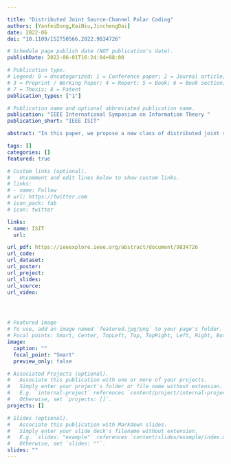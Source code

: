 ```yaml
---

title: "Distributed Joint Source-Channel Polar Coding"
authors: [YanfeiDong,KaiNiu,JinchengDai]
date: 2022-06
doi: "10.1109/ISIT50566.2022.9834726"

# Schedule page publish date (NOT publication's date).
publishDate: 2022-06-01T16:24:04+08:00

# Publication type.
# Legend: 0 = Uncategorized; 1 = Conference paper; 2 = Journal article;
# 3 = Preprint / Working Paper; 4 = Report; 5 = Book; 6 = Book section;
# 7 = Thesis; 8 = Patent
publication_types: ["1"]

# Publication name and optional abbreviated publication name.
publication: "IEEE International Symposium on Information Theory "
publication_short: "IEEE ISIT"

abstract: "In this paper, we propose a new class of distributed joint source-channel coding (DJSCC) methods, namely triple polar codes (T-PC), for transmitting a pair of correlated binary sources over noisy channels. In the T-PC structure, one source is protected by a systematic polar code  (SPC), and the other source is encoded into a double polar code (D-PC) word. Following this, we prove the T-PC approaches the corner point of the achievable rate-region of DJSCC. We further propose a distributed joint source-channel decoding algorithm, which involves two components: a cyclic redundancy check (CRC) aided successive cancellation list (CA-SCL) decoding of the SPC and a joint successive cancellation list (J-SCL) decoding of the D-PC. The CA-SCL and J-SCL decoding procedures alternately generate hard-decisions of sources which are iteratively exchanged as the side information and result in superior performance compared with the state-of-the-art polar code based DJSCC scheme."

tags: []
categories: []
featured: true

# Custom links (optional).
#   Uncomment and edit lines below to show custom links.
# links:
# - name: Follow
# url: https://twitter.com
# icon_pack: fab
# icon: twitter

links:
- name: ISIT
  url: 

url_pdf: https://ieeexplore.ieee.org/abstract/document/9834726
url_code: 
url_dataset:
url_poster:
url_project: 
url_slides:
url_source: 
url_video:




# Featured image
# To use, add an image named `featured.jpg/png` to your page's folder. 
# Focal points: Smart, Center, TopLeft, Top, TopRight, Left, Right, BottomLeft, Bottom, BottomRight.
image:
  caption: ""
  focal_point: "Smart"
  preview_only: false

# Associated Projects (optional).
#   Associate this publication with one or more of your projects.
#   Simply enter your project's folder or file name without extension.
#   E.g. `internal-project` references `content/project/internal-project/index.md`.
#   Otherwise, set `projects: []`.
projects: []

# Slides (optional).
#   Associate this publication with Markdown slides.
#   Simply enter your slide deck's filename without extension.
#   E.g. `slides: "example"` references `content/slides/example/index.md`.
#   Otherwise, set `slides: ""`.
slides: ""
---
```

